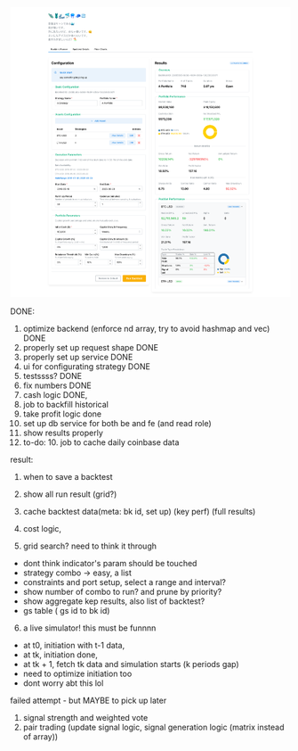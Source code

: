 ![](./ababa/hahahahaha.png)

DONE:

1. optimize backend (enforce nd array, try to avoid hashmap and vec) DONE
2. properly set up request shape DONE
3. properly set up service DONE
4. ui for configurating strategy DONE
5. testssss? DONE
6. fix numbers DONE
7. cash logic DONE,
8. job to backfill historical
9. take profit logic done
10. set up db service for both be and fe (and read role)
11. show results properly
12. to-do: 10. job to cache daily coinbase data

result:

1. when to save a backtest
2. show all run result (grid?)
3. cache backtest data(meta: bk id, set up) (key perf) (full results)

4. cost logic,

5. grid search? need to think it through

- dont think indicator's param should be touched
- strategy combo -> easy, a list
- constraints and port setup, select a range and interval?
- show number of combo to run? and prune by priority?
- show aggregate kep results, also list of backtest?
- gs table ( gs id to bk id)

6. a live simulator! this must be funnnn

- at t0, initiation with t-1 data,
- at tk, initiation done,
- at tk + 1, fetch tk data and simulation starts (k periods gap)
- need to optimize initiation too
- dont worry abt this lol

failed attempt - but MAYBE to pick up later

1. signal strength and weighted vote
2. pair trading (update signal logic, signal generation logic (matrix instead of array))
